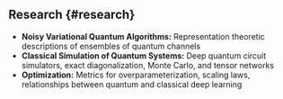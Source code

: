 ## Research {#research}

- **Noisy Variational Quantum Algorithms:** Representation theoretic descriptions of ensembles of quantum channels
- **Classical Simulation of Quantum Systems:** Deep quantum circuit simulators, exact diagonalization, Monte Carlo, and tensor networks
- **Optimization:** Metrics for overparameterization, scaling laws, relationships between quantum and classical deep learning
